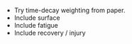 * Try time-decay weighting from paper.
* Include surface
* Include fatigue
* Include recovery / injury
